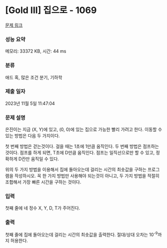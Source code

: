 # [Gold III] 집으로 - 1069 

[문제 링크](https://www.acmicpc.net/problem/1069) 

### 성능 요약

메모리: 33372 KB, 시간: 44 ms

### 분류

애드 혹, 많은 조건 분기, 기하학

### 제출 일자

2023년 11월 5일 11:47:04

### 문제 설명

<p>은진이는 지금 (X, Y)에 있고, (0, 0)에 있는 집으로 가능한 빨리 가려고 한다. 이동할 수 있는 방법은 다음 두 가지이다.</p>

<p>첫 번째 방법은 걷는것이다. 걸을 때는 1초에 1만큼 움직인다. 두 번째 방법은 점프하는 것이다. 점프를 하게 되면, T초에 D만큼 움직인다. 점프는 일직선으로만 할 수 있고, 정확하게 D칸만 움직일 수 있다.</p>

<p>위의 두 가지 방법을 이용해서 집에 돌아오는데 걸리는 시간의 최솟값을 구하는 프로그램을 작성하시오. 꼭 한 가지 방법만 사용해야 되는것이 아니고, 두 가지 방법을 적절히 조합해서 가장 빠른 시간을 구하는 것이다.</p>

### 입력 

 <p>첫째 줄에 네 정수 X, Y, D, T가 주어진다.</p>

### 출력 

 <p>첫째 줄에 집에 돌아오는데 걸리는 시간의 최솟값을 출력한다. 절대/상대 오차는 10<sup>-9</sup>까지 허용한다.</p>

